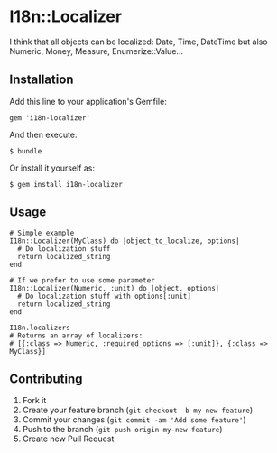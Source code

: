 # I18n::Localizer

I think that all objects can be localized: Date, Time, DateTime but also Numeric, Money, Measure, Enumerize::Value...

## Installation

Add this line to your application's Gemfile:

    gem 'i18n-localizer'

And then execute:

    $ bundle

Or install it yourself as:

    $ gem install i18n-localizer

## Usage

    # Simple example
    I18n::Localizer(MyClass) do |object_to_localize, options|
      # Do localization stuff
      return localized_string
    end

    # If we prefer to use some parameter
    I18n::Localizer(Numeric, :unit) do |object, options|
      # Do localization stuff with options[:unit]
      return localized_string
    end

    I18n.localizers
    # Returns an array of localizers:
    # [{:class => Numeric, :required_options => [:unit]}, {:class => MyClass}]

## Contributing

1. Fork it
2. Create your feature branch (`git checkout -b my-new-feature`)
3. Commit your changes (`git commit -am 'Add some feature'`)
4. Push to the branch (`git push origin my-new-feature`)
5. Create new Pull Request

